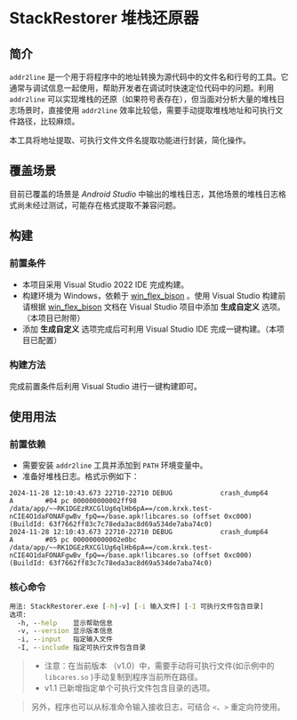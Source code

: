 # StackRestorer 堆栈还原器

## 简介

`addr2line` 是一个用于将程序中的地址转换为源代码中的文件名和行号的工具。它通常与调试信息一起使用，帮助开发者在调试时快速定位代码中的问题。利用 `addr2line` 可以实现堆栈的还原（如果符号表存在），但当面对分析大量的堆栈日志场景时，直接使用 `addr2line` 效率比较低，需要手动提取堆栈地址和可执行文件路径，比较麻烦。

本工具将地址提取、可执行文件文件名提取功能进行封装，简化操作。

## 覆盖场景

目前已覆盖的场景是 *Android Studio* 中输出的堆栈日志，其他场景的堆栈日志格式尚未经过测试，可能存在格式提取不兼容问题。

## 构建

### 前置条件

- 本项目采用 Visual Studio 2022 IDE 完成构建。
- 构建环境为 Windows，依赖于 [win_flex_bison](https://sourceforge.net/projects/winflexbison/) 。使用 Visual Studio 构建前请根据 [win_flex_bison](https://sourceforge.net/projects/winflexbison/) 文档在 Visual Studio 项目中添加 **生成自定义** 选项。（本项目已附带）
- 添加 **生成自定义** 选项完成后可利用 Visual Studio IDE 完成一键构建。（本项目已配置）

### 构建方法

完成前置条件后利用 Visual Studio 进行一键构建即可。

## 使用用法

### 前置依赖

- 需要安装 `addr2line` 工具并添加到 `PATH` 环境变量中。
- 准备好堆栈日志。格式示例如下：

```
2024-11-28 12:10:43.673 22710-22710 DEBUG            crash_dump64                          A        #04 pc 000000000002ff98  /data/app/~~RK1DGEzRXCGlUg6qlHb6pA==/com.krxk.test-nCIE4O1daFONAFgwBv_fpQ==/base.apk!libcares.so (offset 0xc000) (BuildId: 63f7662ff83c7c78eda3ac8d69a534de7aba74c0)
2024-11-28 12:10:43.673 22710-22710 DEBUG            crash_dump64                          A        #05 pc 000000000002e0bc  /data/app/~~RK1DGEzRXCGlUg6qlHb6pA==/com.krxk.test-nCIE4O1daFONAFgwBv_fpQ==/base.apk!libcares.so (offset 0xc000) (BuildId: 63f7662ff83c7c78eda3ac8d69a534de7aba74c0)
```

### 核心命令

```bat
用法: StackRestorer.exe [-h|-v] [-i 输入文件] [-I 可执行文件包含目录]
选项:
  -h, --help    显示帮助信息
  -v, --version 显示版本信息
  -i, --input   指定输入文件
  -I, --include 指定可执行文件包含目录

```

> - 注意：在当前版本 （v1.0）中，需要手动将可执行文件(如示例中的 `libcares.so` )手动复制到程序当前所在路径。
> - v1.1 已新增指定单个可执行文件包含目录的选项。

> 另外，程序也可以从标准命令输入接收日志，可结合 `<`、`>` 重定向符使用。
